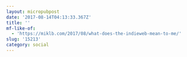 ```yaml
---
layout: micropubpost
date: '2017-08-14T04:13:33.367Z'
title: ''
mf-like-of:
  - 'https://miklb.com/2017/08/what-does-the-indieweb-mean-to-me/'
slug: '15213'
category: social
---
```

